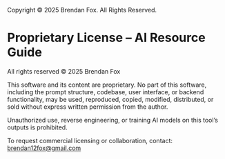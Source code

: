 Copyright © 2025 Brendan Fox. All Rights Reserved.

# Proprietary License – AI Resource Guide

All rights reserved © 2025 Brendan Fox

This software and its content are proprietary. No part of this software, including the prompt structure, codebase, user interface, or backend functionality, may be used, reproduced, copied, modified, distributed, or sold without express written permission from the author.

Unauthorized use, reverse engineering, or training AI models on this tool’s outputs is prohibited.

To request commercial licensing or collaboration, contact: brendan12fox@gmail.com